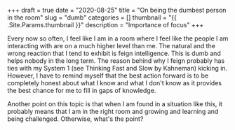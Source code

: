 +++
draft = true
date = "2020-08-25"
title = "On being the dumbest person in the room"
slug = "dumb"
categories = []
thumbnail = "{{ .Site.Params.thumbnail }}"
description = "Importance of focus"
+++


Every now so often, I feel like I am in a room where I feel like the people I am interacting with are on a much higher level than me. The natural and the wrong reaction that I tend to exhibit is feign
intelligence. This is dumb and helps nobody in the long term. The reason behind why I feign probably has ties with my System 1 (see Thinking Fast and Slow by Kahneman) kicking in. However, I have to 
remind myself that the best action forward is to be completely honest about what I know and what I don't know as it provides the best chance for me to fill in gaps of knowledge. 

Another point on this topic is that when I am found in a situation like this, it probably means that I am in the right room and growing and learning and being challenged. Otherwise, what's the point? 

